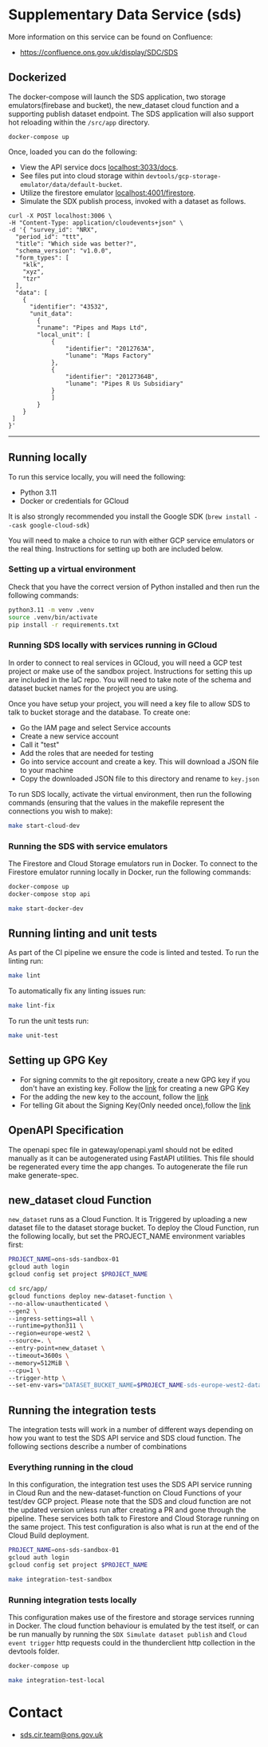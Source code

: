 # Supplementary Data Service (sds)

More information on this service can be found on Confluence:

- https://confluence.ons.gov.uk/display/SDC/SDS

## Dockerized

The docker-compose will launch the SDS application, two storage emulators(firebase and bucket), the new_dataset cloud function and a supporting publish dataset endpoint. The SDS application will also support hot reloading within the `/src/app` directory.

```
docker-compose up
```

Once, loaded you can do the following:

- View the API service docs [localhost:3033/docs](http://localhost:3033/docs).
- See files put into cloud storage within `devtools/gcp-storage-emulator/data/default-bucket`.
- Utilize the firestore emulator [localhost:4001/firestore](http://localhost:4001/firestore).
- Simulate the SDX publish process, invoked with a dataset as follows.

```
curl -X POST localhost:3006 \
-H "Content-Type: application/cloudevents+json" \
-d '{ "survey_id": "NRX",
  "period_id": "ttt",
  "title": "Which side was better?",
  "schema_version": "v1.0.0",
  "form_types": [
    "klk",
    "xyz",
    "tzr"
  ],
  "data": [
    {
      "identifier": "43532",
      "unit_data":
        {
        "runame": "Pipes and Maps Ltd",
        "local_unit": [
            {
                "identifier": "2012763A",
                "luname": "Maps Factory"
            },
            {
                "identifier": "20127364B",
                "luname": "Pipes R Us Subsidiary"
            }
            ]
        }
    }
 ]
}'
```

---

## Running locally

To run this service locally, you will need the following:

- Python 3.11
- Docker or credentials for GCloud

It is also strongly recommended you install the Google SDK (`brew install --cask google-cloud-sdk`)

You will need to make a choice to run with either GCP service emulators or the real thing.
Instructions for setting up both are included below.

### Setting up a virtual environment

Check that you have the correct version of Python installed and then run the following commands:

```bash
python3.11 -m venv .venv
source .venv/bin/activate
pip install -r requirements.txt
```

### Running SDS locally with services running in GCloud

In order to connect to real services in GCloud, you will need a GCP test project or make
use of the sandbox project. Instructions for setting this up are included in the IaC repo.
You will need to take note of the schema and dataset bucket names for the project you are using.

Once you have setup your project, you will need a key file to allow SDS to talk to bucket storage
and the database. To create one:

- Go the IAM page and select Service accounts
- Create a new service account
- Call it "test"
- Add the roles that are needed for testing
- Go into service account and create a key. This will download a JSON file to your machine
- Copy the downloaded JSON file to this directory and rename to `key.json`

To run SDS locally, activate the virtual environment, then run the following commands (ensuring that the values in the
makefile represent the connections you wish to make):

```bash
make start-cloud-dev
```

### Running the SDS with service emulators

The Firestore and Cloud Storage emulators run in Docker. To connect to the Firestore emulator running locally in Docker,
run the following commands:

```bash
docker-compose up
docker-compose stop api

make start-docker-dev
```

## Running linting and unit tests

As part of the CI pipeline we ensure the code is linted and tested. To run the linting run:

```bash
make lint
```

To automatically fix any linting issues run:

```bash
make lint-fix
```

To run the unit tests run:

```bash
make unit-test
```

## Setting up GPG Key

- For signing commits to the git repository, create a new GPG key if you don't have an existing key. Follow the [link](https://docs.github.com/en/authentication/managing-commit-signature-verification/generating-a-new-gpg-key) for creating a new GPG Key
- For the adding the new key to the account, follow the [link](https://docs.github.com/en/authentication/managing-commit-signature-verification/adding-a-gpg-key-to-your-github-account)
- For telling Git about the Signing Key(Only needed once),follow the [link](https://docs.github.com/en/authentication/managing-commit-signature-verification/telling-git-about-your-signing-key)

## OpenAPI Specification

The openapi spec file in gateway/openapi.yaml should not be edited manually as it can be autogenerated using FastAPI utilities. This file should be regenerated every time the app changes. To autogenerate the file run make generate-spec.

## new_dataset cloud Function

`new_dataset` runs as a Cloud Function. It is Triggered by uploading a new dataset file to the dataset storage bucket.
To deploy the Cloud Function, run the following locally, but set the PROJECT_NAME environment variables first:

```bash
PROJECT_NAME=ons-sds-sandbox-01
gcloud auth login
gcloud config set project $PROJECT_NAME

cd src/app/
gcloud functions deploy new-dataset-function \
--no-allow-unauthenticated \
--gen2 \
--ingress-settings=all \
--runtime=python311 \
--region=europe-west2 \
--source=. \
--entry-point=new_dataset \
--timeout=3600s \
--memory=512MiB \
--cpu=1 \
--trigger-http \
--set-env-vars="DATASET_BUCKET_NAME=$PROJECT_NAME-sds-europe-west2-dataset,SCHEMA_BUCKET_NAME=$PROJECT_NAME-sds-europe-west2-schema,CONF=cloud-build,AUTODELETE_DATASET_BUCKET_FILE=True,RETAIN_DATASET_FIRESTORE=True,LOG_LEVEL=DEBUG,PROJECT_ID=$PROJECT_NAME,FIRESTORE_DB_NAME=$PROJECT_NAME-sds,PUBLISH_SCHEMA_TOPIC_ID=ons-sds-publish-schema,PUBLISH_DATASET_TOPIC_ID=ons-sds-publish-dataset,PUBLISH_DATASET_ERROR_TOPIC_ID=ons-sds-publish-dataset-error,SURVEY_MAP_URL=https://raw.githubusercontent.com/ONSdigital/sds-schema-definitions/main/mapping/survey_map.json,SDS_APPLICATION_VERSION=development"
```

## Running the integration tests

The integration tests will work in a number of different ways depending on how you want to test the SDS API service
and SDS cloud function. The following sections describe a number of combinations

### Everything running in the cloud

In this configuration, the integration test uses the SDS API service running in Cloud Run and the new-dataset-function
on Cloud Functions of your test/dev GCP project. Please note that the SDS and cloud function are not the updated version unless
run after creating a PR and gone through the pipeline. These services both talk to Firestore and Cloud Storage running on the same project.
This test configuration is also what is run at the end of the Cloud Build deployment.

```bash
PROJECT_NAME=ons-sds-sandbox-01
gcloud auth login
gcloud config set project $PROJECT_NAME

make integration-test-sandbox
```

### Running integration tests locally

This configuration makes use of the firestore and storage services running in Docker. The cloud function behaviour
is emulated by the test itself, or can be run manually by running the `SDX Simulate dataset publish` and `Cloud event trigger` http requests could in the thunderclient http collection in the devtools folder.

```bash
docker-compose up

make integration-test-local
```

# Contact

- [sds.cir.team@ons.gov.uk](mailto:sds.cir.team@ons.gov.uk)
